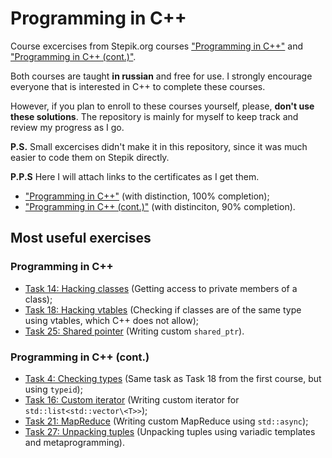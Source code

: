 # Programming in C++

Course excercises from Stepik.org courses ["Programming in C++"](https://stepik.org/course/7) and ["Programming in C++ (cont.)"](https://stepik.org/course/3206).

Both courses are taught **in russian** and free for use. I strongly encourage everyone that is interested in C++ to complete these courses.

However, if you plan to enroll to these courses yourself, please, **don't use these solutions**. The repository is mainly for myself to keep track and review my progress as I go.

**P.S.** Small excercises didn't make it in this repository, since it was much easier to code them on Stepik directly.

**P.P.S** Here I will attach links to the certificates as I get them.

- ["Programming in C++"](https://stepik.org/certificate/d86f5e6fa0420df1440e14f759a89a5a3e558e41.pdf) (with distinction, 100% completion);
- ["Programming in C++ (cont.)"](https://stepik.org/certificate/76c6cc6b21f13ce6b0bc6df67ea5710794e5b5f9.pdf) (with distinciton, 90% completion).

## Most useful exercises

### Programming in C++

- [Task 14: Hacking classes](./programming_in_cpp/task_14_hacking_class/main.cpp) (Getting access to private members of a class);
- [Task 18: Hacking vtables](./programming_in_cpp/task_18_hacking_vtables/main.cpp) (Checking if classes are of the same type using vtables, which C++ does not allow);
- [Task 25: Shared pointer](./programming_in_cpp/task_25_smart_pointer_shared/main.cpp) (Writing custom `shared_ptr`).

### Programming in C++ (cont.)

- [Task 4: Checking types](./programming_in_cpp_cont/task_4_checking_types/main.cpp) (Same task as Task 18 from the first course, but using `typeid`);
- [Task 16: Custom iterator](./programming_in_cpp_cont/task_16_custom_iterator/main.cpp) (Writing custom iterator for `std::list<std::vector\<T>>`);
- [Task 21: MapReduce](./programming_in_cpp_cont/task_21_map_reduce/main.cpp) (Writing custom MapReduce using `std::async`);
- [Task 27: Unpacking tuples](./programming_in_cpp_cont/task_27_tuples_meta/main.cpp) (Unpacking tuples using variadic templates and metaprogramming).

